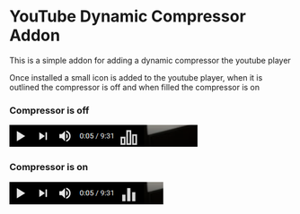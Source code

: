 # YouTube Dynamic Compressor Addon

This is a simple addon for adding a dynamic compressor the youtube player

Once installed a small icon is added to the youtube player, when it is outlined the compressor is off and when filled the compressor is on

### Compressor is off
![off_icon](screens/off.png)
### Compressor is on
![on_icon](screens/on.png)


